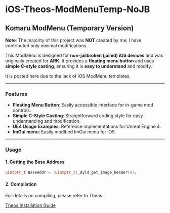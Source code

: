# iOS-Theos-ModMenuTemp-NoJB

## Komaru ModMenu (Temporary Version)
**Note**: The majority of this project was **NOT** created by me; I have contributed only minimal modifications.

This ModMenu is designed for **non-jailbroken (jailed) iOS devices** and was originally created for **ARK**. It provides a **floating menu button** and uses **simple C-style casting**, ensuring it is **easy to understand** and modify.

It is posted here due to the lack of iOS ModMenu templates.

---

### Features
- **Floating Menu Button**: Easily accessible interface for in-game mod controls.
- **Simple C-Style Casting**: Straightforward coding style for easy understanding and modification.
- **UE4 Usage Examples**: Reference implementations for Unreal Engine 4.
- **ImGui menu**: Easily modified ImGui menu for iOS

---

### Usage

#### 1. Getting the Base Address

```cpp
uintptr_t BaseAddr = (uintptr_t)_dyld_get_image_header(0);
```

#### 2. Compilation
For details on compiling, please refer to Theos:

[Theos Installation Guide](https://theos.dev/docs/installation)
